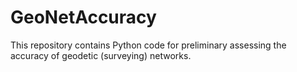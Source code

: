 # GeoNetAccuracy
This repository contains Python code for preliminary assessing the accuracy of geodetic (surveying) networks.

